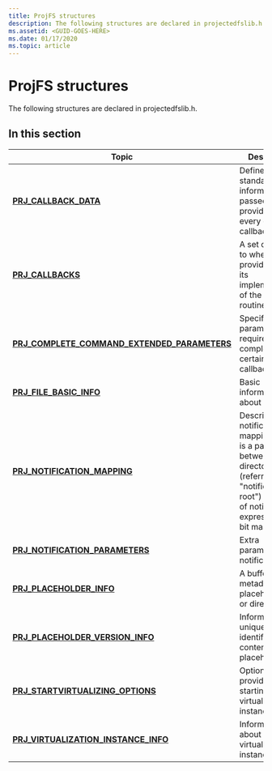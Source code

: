 ```yaml
---
title: ProjFS structures
description: The following structures are declared in projectedfslib.h.
ms.assetid: <GUID-GOES-HERE>
ms.date: 01/17/2020
ms.topic: article
---
```


# ProjFS structures

The following structures are declared in projectedfslib.h.

## In this section

| Topic | Description |
|-|-|
| [**PRJ_CALLBACK_DATA**](/windows/win32/api/projectedfslib/ns-projectedfslib-prj_callback_data) | Defines the standard information passed to a provider for every operation callback. |
| [**PRJ_CALLBACKS**](/windows/win32/api/projectedfslib/ns-projectedfslib-prj_callbacks) | A set of pointers to where the provider stores its implementations of the callback routines. |
| [**PRJ_COMPLETE_COMMAND_EXTENDED_PARAMETERS**](/windows/win32/api/projectedfslib/ns-projectedfslib-prj_complete_command_extended_parameters) | Specifies parameters required for completing certain callbacks. |
| [**PRJ_FILE_BASIC_INFO**](/windows/win32/api/projectedfslib/ns-projectedfslib-prj_file_basic_info) | Basic information about an item. |
| [**PRJ_NOTIFICATION_MAPPING**](/windows/win32/api/projectedfslib/ns-projectedfslib-prj_notification_mapping) | Describes a notification mapping, which is a pairing between a directory (referred to as a "notification root") and a set of notifications, expressed as a bit mask. |
| [**PRJ_NOTIFICATION_PARAMETERS**](/windows/win32/api/projectedfslib/ns-projectedfslib-prj_notification_parameters) | Extra parameters for notifications. |
| [**PRJ_PLACEHOLDER_INFO**](/windows/win32/api/projectedfslib/ns-projectedfslib-prj_placeholder_info) | A buffer of metadata for the placeholder file or directory. |
| [**PRJ_PLACEHOLDER_VERSION_INFO**](/windows/win32/api/projectedfslib/ns-projectedfslib-prj_placeholder_version_info) | Information that uniquely identifies the contents of a placeholder file. |
| [**PRJ_STARTVIRTUALIZING_OPTIONS**](/windows/win32/api/projectedfslib/ns-projectedfslib-prj_startvirtualizing_options) | Options to provide when starting a virtualization instance. |
| [**PRJ_VIRTUALIZATION_INSTANCE_INFO**](/windows/win32/api/projectedfslib/ns-projectedfslib-prj_virtualization_instance_info) | Information about a virtualization instance. |
